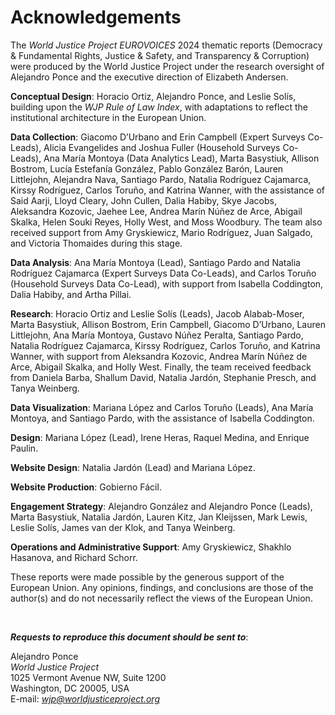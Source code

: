 # Acknowledgements

The *World Justice Project EUROVOICES* 2024 thematic reports (Democracy & Fundamental Rights, Justice & Safety, and Transparency & Corruption) were produced by the World Justice Project under the research oversight of Alejandro Ponce and the executive direction of Elizabeth Andersen.

**Conceptual Design**: Horacio Ortiz, Alejandro Ponce, and Leslie Solís, building upon the *WJP Rule of Law Index*, with adaptations to reflect the institutional architecture in the European Union.

**Data Collection**: Giacomo D’Urbano and Erin Campbell (Expert Surveys Co-Leads), Alicia Evangelides and Joshua Fuller (Household Surveys Co-Leads), Ana María Montoya (Data Analytics Lead), Marta Basystiuk, Allison Bostrom, Lucía Estefanía González, Pablo González Barón, Lauren Littlejohn, Alejandra Nava, Santiago Pardo, Natalia Rodríguez Cajamarca, Kirssy Rodríguez, Carlos Toruño, and Katrina Wanner, with the assistance of Said Aarji, Lloyd Cleary, John Cullen, Dalia Habiby, Skye Jacobs, Aleksandra Kozovic, Jaehee Lee, Andrea Marín Núñez de Arce, Abigail Skalka, Helen Souki Reyes, Holly West, and Moss Woodbury. The team also received support from Amy Gryskiewicz, Mario Rodríguez, Juan Salgado, and Victoria Thomaides during this stage.

**Data Analysis**: Ana María Montoya (Lead), Santiago Pardo and Natalia Rodríguez Cajamarca (Expert Surveys Data Co-Leads), and Carlos Toruño (Household Surveys Data Co-Lead), with support from Isabella Coddington, Dalia Habiby, and Artha Pillai.
 
**Research**: Horacio Ortiz and Leslie Solís (Leads), Jacob Alabab-Moser, Marta Basystiuk, Allison Bostrom, Erin Campbell, Giacomo D’Urbano, Lauren Littlejohn, Ana María Montoya, Gustavo Núñez Peralta, Santiago Pardo, Natalia Rodríguez Cajamarca, Kirssy Rodríguez, Carlos Toruño, and Katrina Wanner, with support from Aleksandra Kozovic, Andrea Marín Núñez de Arce, Abigail Skalka, and Holly West. Finally, the team received feedback from Daniela Barba, Shallum David, Natalia Jardón, Stephanie Presch, and Tanya Weinberg.

**Data Visualization**: Mariana López and Carlos Toruño (Leads), Ana María Montoya, and Santiago Pardo, with the assistance of Isabella Coddington.

**Design**: Mariana López (Lead), Irene Heras, Raquel Medina, and Enrique Paulin.

**Website Design**: Natalia Jardón (Lead) and Mariana López.

**Website Production**: Gobierno Fácil.

**Engagement Strategy**: Alejandro González and Alejandro Ponce (Leads), Marta Basystiuk, Natalia Jardón, Lauren Kitz, Jan Kleijssen, Mark Lewis, Leslie Solís, James van der Klok, and Tanya Weinberg.

**Operations and Administrative Support**: Amy Gryskiewicz, Shakhlo Hasanova, and Richard Schorr.

These reports were made possible by the generous support of the European Union. Any opinions, findings, and conclusions are those of the author(s) and do not necessarily reflect the views of the European Union.

<br>

**_Requests to reproduce this document should be sent to_**:

Alejandro Ponce<br>
*World Justice Project*<br>
1025 Vermont Avenue NW, Suite 1200<br>
Washington, DC 20005, USA<br>
E-mail: *wjp@worldjusticeproject.org*
